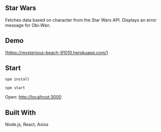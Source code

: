 ## Star Wars

Fetches data based on character from the Star Wars API. Displays an error message for Obi-Wan. 

## Demo

[https://mysterious-beach-91010.herokuapp.com/]

## Start

`npm install`

`npm start`

Open: [http://localhost:3000](http://localhost:3000)

## Built With

Node.js, React, Axios
